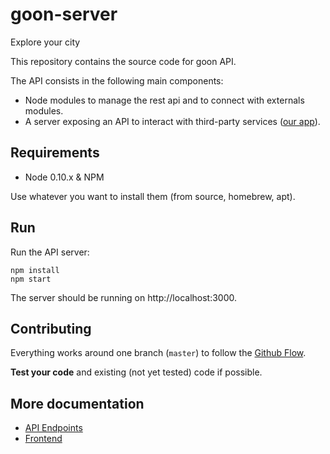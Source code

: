 # goon-server
Explore your city

This repository contains the source code for goon API.

The API consists in the following main components:

 * Node modules to manage the rest api and to connect with externals modules.
 * A server exposing an API to interact with third-party services ([our app](https://github.com/HexanomeBeurreTwo/GOON-App)).

## Requirements

- Node 0.10.x & NPM

Use whatever you want to install them (from source, homebrew, apt).

## Run

Run the API server:

```
npm install
npm start
```

The server should be running on http://localhost:3000.


## Contributing

Everything works around one branch (`master`) to follow the [Github Flow](https://guides.github.com/introduction/flow/).

**Test your code** and existing (not yet tested) code if possible.

## More documentation

 * [API Endpoints](https://github.com/HexanomeBeurreTwo/Goon-Server/blob/master/wiki/Endpoints.md)
 * [Frontend](https://github.com/HexanomeBeurreTwo/GOON-App)
